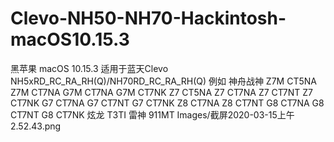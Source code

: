 # Clevo-NH50-NH70-Hackintosh-macOS10.15.3
黑苹果 macOS 10.15.3 
适用于蓝天Clevo NH5xRD_RC_RA_RH(Q)/NH70RD_RC_RA_RH(Q)
例如
神舟战神
Z7M CT5NA
Z7M CT7NA
G7M CT7NA
G7M CT7NK
Z7 CT5NA 
Z7 CT7NA 
Z7 CT7NT
Z7 CT7NK
G7 CT7NA
G7 CT7NT
G7 CT7NK
Z8 CT7NA
Z8 CT7NT
G8 CT7NA
G8 CT7NT
G8 CT7NK
炫龙
T3TI
雷神
911MT
Images/截屏2020-03-15上午2.52.43.png
